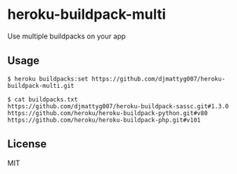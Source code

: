 # heroku-buildpack-multi

Use multiple buildpacks on your app

## Usage

    $ heroku buildpacks:set https://github.com/djmattyg007/heroku-buildpack-multi.git

    $ cat buildpacks.txt
    https://github.com/djmattyg007/heroku-buildpack-sassc.git#1.3.0
    https://github.com/heroku/heroku-buildpack-python.git#v80
    https://github.com/heroku/heroku-buildpack-php.git#v101

## License

MIT
